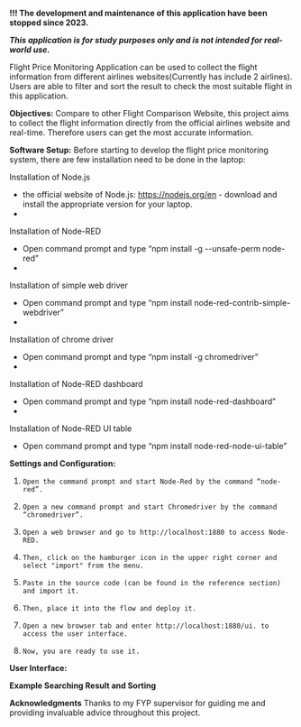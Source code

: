 **!!! The development and maintenance of this application have been stopped since 2023.**

***This application is for study purposes only and is not intended for real-world use.***

Flight Price Monitoring Application can be used to collect the flight information from different airlines websites(Currently has include 2 airlines). Users are able to filter and sort the result to check the most suitable flight in this application.

**Objectives:**
Compare to other Flight Comparison Website, this project aims to collect the flight information directly from the official airlines website and real-time. Therefore users can get the most accurate information.




**Software Setup:**
Before starting to develop the flight price monitoring system, there are few installation need to be done in the laptop: 

Installation of Node.js 
- the official website of Node.js: https://nodejs.org/en - download and install the appropriate version for your laptop.
- 
Installation of Node-RED
- Open command prompt and type “npm install -g --unsafe-perm node-red”
- 
Installation of simple web driver
- Open command prompt and type “npm install node-red-contrib-simple-webdriver”
- 
Installation of chrome driver
- Open command prompt and type “npm install -g chromedriver”
- 
Installation of Node-RED dashboard
- Open command prompt and type “npm install node-red-dashboard”
- 
Installation of Node-RED UI table
- Open command prompt and type “npm install node-red-node-ui-table” 



**Settings and Configuration:**
1.     Open the command prompt and start Node-Red by the command “node-red”.  
2.     Open a new command prompt and start Chromedriver by the command “chromedriver”.  
3.     Open a web browser and go to http://localhost:1880 to access Node-RED.  
4.     Then, click on the hamburger icon in the upper right corner and select "import" from the menu.  
5.     Paste in the source code (can be found in the reference section) and import it.  
6.     Then, place it into the flow and deploy it.  
7.     Open a new browser tab and enter http://localhost:1880/ui. to access the user interface. 
8.     Now, you are ready to use it.



**User Interface:**



**Example Searching Result and Sorting**



**Acknowledgments**
Thanks to my FYP supervisor for guiding me and providing invaluable advice throughout this project.





